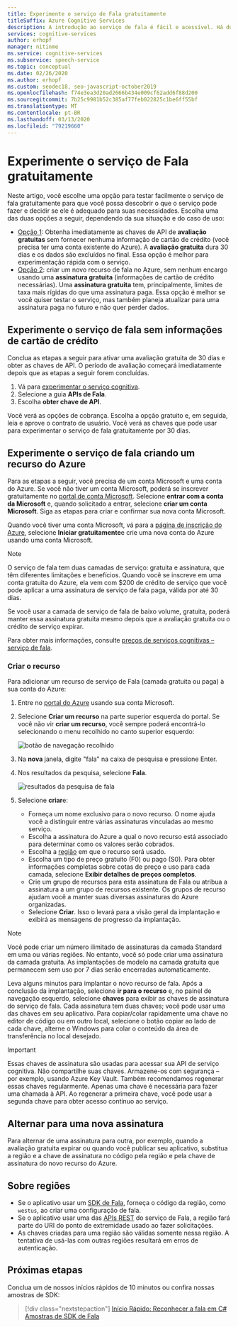 ```yaml
---
title: Experimente o serviço de Fala gratuitamente
titleSuffix: Azure Cognitive Services
description: A introdução ao serviço de fala é fácil e acessível. Há duas opções disponíveis gratuitamente para que você possa descobrir o que o serviço pode fazer e decidir se ele é adequado para suas necessidades.
services: cognitive-services
author: erhopf
manager: nitinme
ms.service: cognitive-services
ms.subservice: speech-service
ms.topic: conceptual
ms.date: 02/26/2020
ms.author: erhopf
ms.custom: seodec18, seo-javascript-october2019
ms.openlocfilehash: f74e3ea3d20ad2666b434e009cf62add6f88d200
ms.sourcegitcommit: 7b25c9981b52c385af77feb022825c1be6ff55bf
ms.translationtype: MT
ms.contentlocale: pt-BR
ms.lasthandoff: 03/13/2020
ms.locfileid: "79219660"
---
```

# <a name="try-the-speech-service-for-free"></a>Experimente o serviço de Fala gratuitamente

Neste artigo, você escolhe uma opção para testar facilmente o serviço de fala gratuitamente para que você possa descobrir o que o serviço pode fazer e decidir se ele é adequado para suas necessidades. Escolha uma das duas opções a seguir, dependendo da sua situação e do caso de uso:

- [Opção 1](#no-card): Obtenha imediatamente as chaves de API de **avaliação gratuitas** sem fornecer nenhuma informação de cartão de crédito (você precisa ter uma conta existente do Azure). A **avaliação gratuita** dura 30 dias e os dados são excluídos no final. Essa opção é melhor para experimentação rápida com o serviço.
- [Opção 2](#new-resource): criar um novo recurso de fala no Azure, sem nenhum encargo usando uma **assinatura gratuita** (informações de cartão de crédito necessárias). Uma **assinatura gratuita** tem, principalmente, limites de taxa mais rígidas do que uma assinatura paga. Essa opção é melhor se você quiser testar o serviço, mas também planeja atualizar para uma assinatura paga no futuro e não quer perder dados.

## <a id="no-card"></a>Experimente o serviço de fala sem informações de cartão de crédito

Conclua as etapas a seguir para ativar uma avaliação gratuita de 30 dias e obter as chaves de API. O período de avaliação começará imediatamente depois que as etapas a seguir forem concluídas.

1. Vá para [experimentar o serviço cognitiva](https://azure.microsoft.com/try/cognitive-services/).
1. Selecione a guia **APIs de Fala**.
1. Escolha **obter chave de API**.

Você verá as opções de cobrança. Escolha a opção gratuito e, em seguida, leia e aprove o contrato de usuário. Você verá as chaves que pode usar para experimentar o serviço de fala gratuitamente por 30 dias.

## <a id="new-resource"></a>Experimente o serviço de fala criando um recurso do Azure

Para as etapas a seguir, você precisa de um conta Microsoft e uma conta do Azure. Se você não tiver um conta Microsoft, poderá se inscrever gratuitamente no [portal de conta Microsoft](https://account.microsoft.com/account). Selecione **entrar com a conta da Microsoft** e, quando solicitado a entrar, selecione **criar um conta Microsoft**. Siga as etapas para criar e confirmar sua nova conta Microsoft.

Quando você tiver uma conta Microsoft, vá para a [página de inscrição do Azure](https://azure.microsoft.com/free/ai/), selecione **Iniciar gratuitamente**e crie uma nova conta do Azure usando uma conta Microsoft.

> [!NOTE]
> O serviço de fala tem duas camadas de serviço: gratuita e assinatura, que têm diferentes limitações e benefícios. Quando você se inscreve em uma conta gratuita do Azure, ela vem com $200 de crédito de serviço que você pode aplicar a uma assinatura de serviço de fala paga, válida por até 30 dias.
>
> Se você usar a camada de serviço de fala de baixo volume, gratuita, poderá manter essa assinatura gratuita mesmo depois que a avaliação gratuita ou o crédito de serviço expirar.
>
> Para obter mais informações, consulte [preços de serviços cognitivas – serviço de fala](https://azure.microsoft.com/pricing/details/cognitive-services/speech-services/).

### <a name="create-the-resource"></a>Criar o recurso

Para adicionar um recurso de serviço de Fala (camada gratuita ou paga) à sua conta do Azure:

1. Entre no [portal do Azure](https://portal.azure.com/) usando sua conta Microsoft.

1. Selecione **Criar um recurso** na parte superior esquerda do portal. Se você não vir **criar um recurso**, você sempre poderá encontrá-lo selecionando o menu recolhido no canto superior esquerdo:

   ![botão de navegação recolhido](media/index/collapsed-nav.png)

1. Na **nova** janela, digite "fala" na caixa de pesquisa e pressione Enter.

1. Nos resultados da pesquisa, selecione **Fala**.

   ![resultados da pesquisa de fala](media/index/speech-search.png)

1. Selecione **criar**e:

   - Forneça um nome exclusivo para o novo recurso. O nome ajuda você a distinguir entre várias assinaturas vinculadas ao mesmo serviço.
   - Escolha a assinatura do Azure a qual o novo recurso está associado para determinar como os valores serão cobrados.
   - Escolha a [região](regions.md) em que o recurso será usado.
   - Escolha um tipo de preço gratuito (F0) ou pago (S0). Para obter informações completas sobre cotas de preço e uso para cada camada, selecione **Exibir detalhes de preços completos**.
   - Crie um grupo de recursos para esta assinatura de Fala ou atribua a assinatura a um grupo de recursos existente. Os grupos de recurso ajudam você a manter suas diversas assinaturas do Azure organizadas.
   - Selecione **Criar**. Isso o levará para a visão geral da implantação e exibirá as mensagens de progresso da implantação.

> [!NOTE]
> Você pode criar um número ilimitado de assinaturas da camada Standard em uma ou várias regiões. No entanto, você só pode criar uma assinatura da camada gratuita. As implantações de modelo na camada gratuita que permanecem sem uso por 7 dias serão encerradas automaticamente.

Leva alguns minutos para implantar o novo recurso de fala. Após a conclusão da implantação, selecione **ir para o recurso** e, no painel de navegação esquerdo, selecione **chaves** para exibir as chaves de assinatura do serviço de fala. Cada assinatura tem duas chaves; você pode usar uma das chaves em seu aplicativo. Para copiar/colar rapidamente uma chave no editor de código ou em outro local, selecione o botão copiar ao lado de cada chave, alterne o Windows para colar o conteúdo da área de transferência no local desejado.

> [!IMPORTANT]
> Essas chaves de assinatura são usadas para acessar sua API de serviço cognitiva. Não compartilhe suas chaves. Armazene-os com segurança – por exemplo, usando Azure Key Vault. Também recomendamos regenerar essas chaves regularmente. Apenas uma chave é necessária para fazer uma chamada à API. Ao regenerar a primeira chave, você pode usar a segunda chave para obter acesso contínuo ao serviço.

## <a name="switch-to-a-new-subscription"></a>Alternar para uma nova assinatura

Para alternar de uma assinatura para outra, por exemplo, quando a avaliação gratuita expirar ou quando você publicar seu aplicativo, substitua a região e a chave de assinatura no código pela região e pela chave de assinatura do novo recurso do Azure.

## <a name="about-regions"></a>Sobre regiões

- Se o aplicativo usar um [SDK de Fala](speech-sdk.md), forneça o código da região, como `westus`, ao criar uma configuração de fala.
- Se o aplicativo usar uma das [APIs REST](rest-apis.md) do serviço de Fala, a região fará parte do URI do ponto de extremidade usado ao fazer solicitações.
- As chaves criadas para uma região são válidas somente nessa região. A tentativa de usá-las com outras regiões resultará em erros de autenticação.

## <a name="next-steps"></a>Próximas etapas

Conclua um de nossos inícios rápidos de 10 minutos ou confira nossas amostras de SDK:

> [!div class="nextstepaction"]
> [Início Rápido: Reconhecer a fala em C#](~/articles/cognitive-services/Speech-Service/quickstarts/speech-to-text-from-microphone.md?pivots=programming-language-csharp&tabs=dotnet)
> [Amostras de SDK de Fala](speech-sdk.md#get-the-samples)
